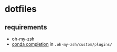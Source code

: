 # dotfiles
## requirements

- oh-my-zsh
- [conda completion](https://github.com/esc/conda-zsh-completion) in `.oh-my-zsh/custom/plugins/`
